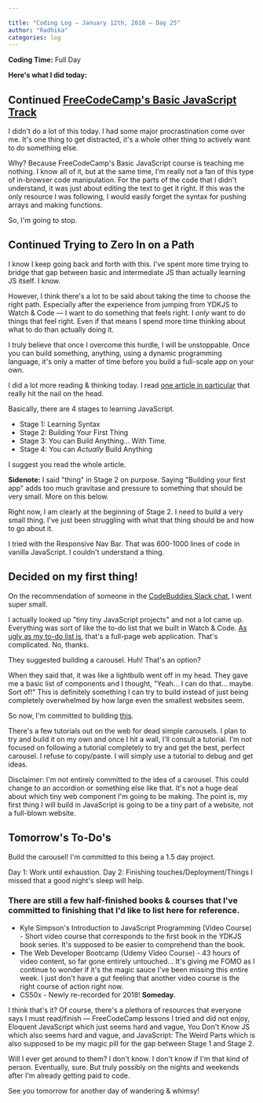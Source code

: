 ```yaml
---
 
title: "Coding Log — January 12th, 2018 — Day 25"
author: "Radhika"
categories: log
---
```


**Coding Time:** Full Day

**Here's what I did today:**

## Continued [FreeCodeCamp's Basic JavaScript Track](http://freecodecamp.org)

I didn't do a lot of this today. I had some major procrastination come over me. It's one thing to get distracted, it's a whole other thing to actively want to do something else.

Why? Because FreeCodeCamp's Basic JavaScript course is teaching me nothing. I know all of it, but at the same time, I'm really not a fan of this type of in-browser code manipulation. For the parts of the code that I didn't understand, it was just about editing the text to get it right. If this was the only resource I was following, I would easily forget the syntax for pushing arrays and making functions.

So, I'm going to stop. 

## Continued Trying to Zero In on a Path

I know I keep going back and forth with this. I've spent more time trying to bridge that gap between basic and intermediate JS than actually learning JS itself. I know.

However, I think there's a lot to be said about taking the time to choose the right path. Especially after the experience from jumping from YDKJS to Watch & Code — I want to do something that feels right. I *only* want to do things that feel right. Even if that means I spend more time thinking about what to do than actually doing it.

I truly believe that once I overcome this hurdle, I will be unstoppable. Once you can build something, anything, using a dynamic programming language, it's only a matter of time before you build a full-scale app on your own.

I did a lot more reading & thinking today. I read [one article in particular](https://zellwk.com/blog/how-to-learn-javascript/) that really hit the nail on the head. 

Basically, there are 4 stages to learning JavaScript. 

* Stage 1: Learning Syntax
* Stage 2: Building Your First Thing
* Stage 3: You can Build Anything... With Time.
* Stage 4: You can *Actually* Build Anything

I suggest you read the whole article. 

**Sidenote:** I said "thing" in Stage 2 on purpose. Saying "Building your first app" adds too much gravitase and pressure to something that should be very small. More on this below.

Right now, I am clearly at the beginning of Stage 2. I need to build a very small thing. I've just been struggling with what that thing should be and how to go about it.

I tried with the Responsive Nav Bar. That was 600-1000 lines of code in vanilla JavaScript. I couldn't understand a thing. 

## Decided on my first thing!

On the recommendation of someone in the [CodeBuddies Slack chat](http://codebuddies.org), I went super small.

I actually looked up "tiny tiny JavaScript projects" and not a lot came up. Everything was sort of like the to-do list that we built in Watch & Code. [As ugly as my to-do list is](http://rmorabia.com/todo), that's a full-page web application. That's complicated. No, thanks.

They suggested building a carousel. Huh! That's an option?

When they said that, it was like a lightbulb went off in my head. They gave me a basic list of components and I thought, "Yeah... I can do that... maybe. Sort of!" This is definitely something I can try to build instead of just being completely overwhelmed by how large even the smallest websites seem.

So now, I'm committed to building [this](https://codepo8.github.io/simple-carousel/carousel-simplest.html).

There's a few tutorials out on the web for dead simple carousels. I plan to try and build it on my own and once I hit a wall, I'll consult a tutorial. I'm not focused on following a tutorial completely to try and get the best, perfect carousel. I refuse to copy/paste. I will simply use a tutorial to debug and get ideas.

Disclaimer: I'm not entirely committed to the idea of a carousel. This could change to an accordion or something else like that. It's not a huge deal about which tiny web component I'm going to be making. The point is, my first thing I will build in JavaScript is going to be a tiny part of a website, not a full-blown website.

## Tomorrow's To-Do's

Build the carousel! I'm committed to this being a 1.5 day project.

Day 1: Work until exhaustion.
Day 2: Finishing touches/Deployment/Things I missed that a good night's sleep will help.

### There are still a few half-finished books & courses that I've committed to finishing that I'd like to list here for reference.

* Kyle Simpson's Introduction to JavaScript Programming (Video Course) - Short video course that corresponds to the first book in the YDKJS book series. It's supposed to be easier to comprehend than the book.
* The Web Developer Bootcamp (Udemy Video Course) - 43 hours of video content, so far gone entirely untouched... It's giving me FOMO as I continue to wonder if it's the magic sauce I've been missing this entire week. I just don't have a gut feeling that another video course is the right course of action right now.
* CS50x - Newly re-recorded for 2018! **Someday.**

I think that's it? Of course, there's a plethora of resources that everyone says I must read/finish — FreeCodeCamp lessons I tried and did not enjoy, Eloquent JavaScript which just seems hard and vague, You Don't Know JS which also seems hard and vague, and JavaScript: The Weird Parts which is also supposed to be my magic pill for the gap between Stage 1 and Stage 2.

Will I ever get around to them? I don't know. I don't know if I'm that kind of person. Eventually, sure. But truly possibly on the nights and weekends after I'm already getting paid to code.

See you tomorrow for another day of wandering & whimsy!